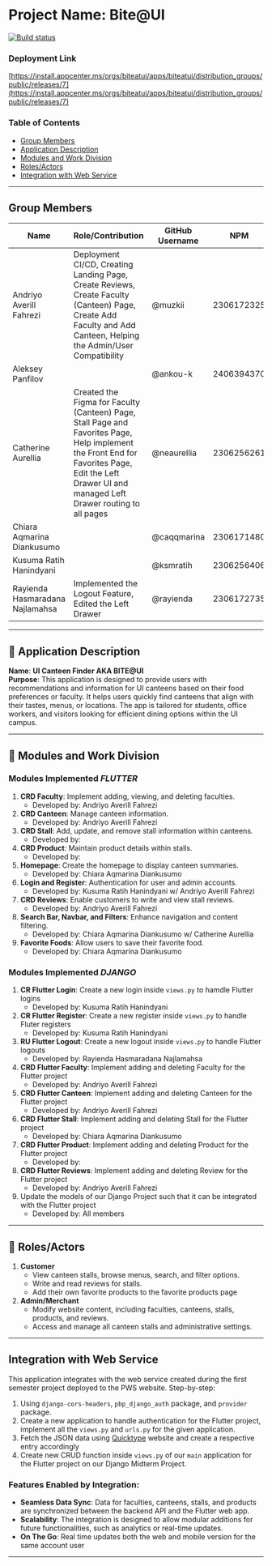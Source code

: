 # Project Name: **Bite@UI**  

[![Build status](https://build.appcenter.ms/v0.1/apps/3c2b2ff8-9307-4bc3-8bee-140ca3c2e1ac/branches/main/badge)](https://appcenter.ms)

### Deployment Link

[https://install.appcenter.ms/orgs/biteatui/apps/biteatui/distribution_groups/public/releases/7](https://install.appcenter.ms/orgs/biteatui/apps/biteatui/distribution_groups/public/releases/7)

### Table of Contents  
- [Group Members](#group-members)  
- [Application Description](#bookmark_tabs-application-description)  
- [Modules and Work Division](#memo-modules-and-work-division) 
- [Roles/Actors](#busts_in_silhouette-rolesactors)  
- [Integration with Web Service](#integration-with-web-service)  

---

## Group Members  
| Name                         | Role/Contribution              | GitHub Username  |  NPM | 
|------------------------------|--------------------------------|------------------|------|  
| Andriyo Averill Fahrezi      | Deployment CI/CD, Creating Landing Page, Create Reviews, Create Faculty (Canteen) Page, Create Add Faculty and Add Canteen, Helping the Admin/User Compatibility         | @muzkii          | 2306172325   | 
| Aleksey Panfilov             |            | @ankou-k                |  2406394370 |
| Catherine Aurellia           | Created the Figma for Faculty (Canteen) Page, Stall Page and Favorites Page, Help implement the Front End for Favorites Page, Edit the Left Drawer UI and managed Left Drawer routing to all pages            | @neaurellia                |  2306256261 |
| Chiara Aqmarina Diankusumo   |                    | @caqqmarina                |  2306171480 |
| Kusuma Ratih Hanindyani      |                 | @ksmratih                |  2306256406 |
| Rayienda Hasmaradana Najlamahsa | Implemented the Logout Feature, Edited the Left Drawer          | @rayienda               |  2306172735 |

---

## :bookmark_tabs: Application Description  
**Name**: **UI Canteen Finder AKA BITE@UI**  
**Purpose**: This application is designed to provide users with recommendations and information for UI canteens based on their food preferences or faculty. It helps users quickly find canteens that align with their tastes, menus, or locations. The app is tailored for students, office workers, and visitors looking for efficient dining options within the UI campus.  

---

## :memo: Modules and Work Division  
### Modules Implemented _FLUTTER_
1. **CRD Faculty**: Implement adding,  viewing, and deleting faculties.  
    - Developed by:  Andriyo Averill Fahrezi
2. **CRD Canteen**: Manage canteen information.  
    - Developed by: Andriyo Averill Fahrezi
3. **CRD Stall**: Add, update, and remove stall information within canteens.  
    - Developed by:  
4. **CRD Product**: Maintain product details within stalls.  
    - Developed by:  
5. **Homepage**: Create the homepage to display canteen summaries.  
    - Developed by:   Chiara Aqmarina Diankusumo
6. **Login and Register**: Authentication for user and admin accounts.  
    - Developed by: Kusuma Ratih Hanindyani w/ Andriyo Averill Fahrezi   
7. **CRD Reviews**: Enable customers to write and view stall reviews.  
    - Developed by: Andriyo Averill Fahrezi  
8. **Search Bar, Navbar, and Filters**: Enhance navigation and content filtering.  
    - Developed by:   Chiara Aqmarina Diankusumo w/ Catherine Aurellia
9. **Favorite Foods**: Allow users to save their favorite food.
    - Developed by:   Chiara Aqmarina Diankusumo
  
### Modules Implemented _DJANGO_
1. **CR Flutter Login**: Create a new login inside `views.py` to hamdle Flutter logins
    - Developed by: Kusuma Ratih Hanindyani
2. **CR Flutter Register**: Create a new register inside `views.py` to handle Fluter registers
    - Developed by: Kusuma Ratih Hanindyani
3. **RU Flutter Logout**: Create a new logout inside `views.py` to handle Flutter logouts
    - Developed by: Rayienda Hasmaradana Najlamahsa 
5. **CRD Flutter Faculty**: Implement adding and deleting Faculty for the Flutter project
    - Developed by: Andriyo Averill Fahrezi
6. **CRD Flutter Canteen**: Implement adding and deleting Canteen for the Flutter project
    - Developed by: Andriyo Averill Fahrezi
7. **CRD Flutter Stall**: Implement adding and deleting Stall for the Flutter project
    - Developed by: Chiara Aqmarina Diankusumo
8. **CRD Flutter Product**: Implement adding and deleting Product for the Flutter project
    - Developed by:
9. **CRD Flutter Reviews**: Implement adding and deleting Review for the Flutter project
    - Developed by: Andriyo Averill Fahrezi
10. Update the models of our Django Project such that it can be integrated with the Flutter project
    - Developed by: All members

---

## :busts_in_silhouette: Roles/Actors  
1. **Customer**  
    - View canteen stalls, browse menus, search, and filter options.  
    - Write and read reviews for stalls.
    - Add their own favorite products to the favorite products page
2. **Admin/Merchant**  
    - Modify website content, including faculties, canteens, stalls, products, and reviews.  
    - Access and manage all canteen stalls and administrative settings.  

---

## Integration with Web Service  
This application integrates with the web service created during the first semester project deployed to the PWS website. Step-by-step:

1. Using `django-cors-headers`, `pbp_django_auth` package, and `provider` package.
2. Create a new application to handle authentication for the Flutter project, implement all the `views.py` and `urls.py` for the given application.
3. Fetch the JSON data using [Quicktype](http://app.quicktype.io/) website and create a respective entry accordingly
4. Create new CRUD function inside `views.py` of our `main` application for the Flutter project on our Django Midterm Project.

### Features Enabled by Integration:  
- **Seamless Data Sync**: Data for faculties, canteens, stalls, and products are synchronized between the backend API and the Flutter web app.  
- **Scalability**: The integration is designed to allow modular additions for future functionalities, such as analytics or real-time updates.
- **On The Go**: Real time updates both the web and mobile version for the same account user

--- 
